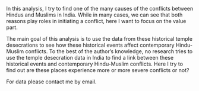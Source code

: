 In this analysis, I try to find one of the many causes of the conflicts between Hindus and Muslims in India. While in many cases, we can see that both reasons play roles in initiating a conflict, here I want to focus on the value part. 

The main goal of this analysis is to use the data from these historical temple desecrations to see how these historical events affect contemporary Hindu- Muslim conflicts. To the best of the author’s knowledge, no research tries to use the temple desecration data in India to find a link between these historical events and contemporary Hindu-Muslim conflicts. Here I try to find out are these places experience more or more severe conflicts or not? 

For data please contact me by email.
